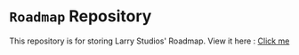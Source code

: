 # `Roadmap` Repository
This repository is for storing Larry Studios' Roadmap. View it here : [Click me](https://github.com/orgs/larrystudios/projects/1/views/1)

